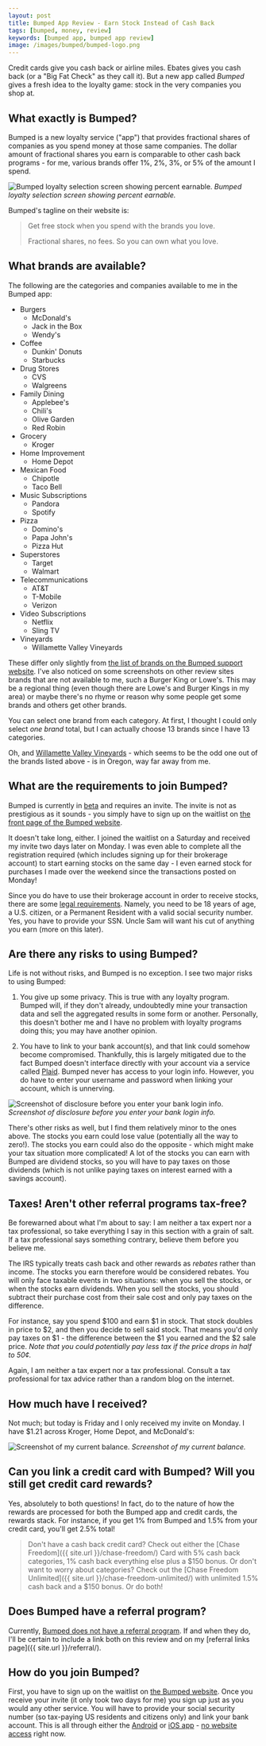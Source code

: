 ```yaml
---
layout: post
title: Bumped App Review - Earn Stock Instead of Cash Back
tags: [bumped, money, review]
keywords: [bumped app, bumped app review]
image: /images/bumped/bumped-logo.png
---
```


Credit cards give you cash back or airline miles. Ebates gives you cash back (or a "Big Fat Check" as they call it). But a new app called *Bumped* gives a fresh idea to the loyalty game: stock in the very companies you shop at.

## What exactly is Bumped?

Bumped is a new loyalty service ("app") that provides fractional shares of companies as you spend money at those same companies. The dollar amount of fractional shares you earn is comparable to other cash back programs - for me, various brands offer 1%, 2%, 3%, or 5% of the amount I spend.

![Bumped loyalty selection screen showing percent earnable.](/images/bumped/loyalty-selection-percentages.png)
*Bumped loyalty selection screen showing percent earnable.*

Bumped's tagline on their website is:

> Get free stock when you spend with the brands you love.
>
> Fractional shares, no fees. So you can own what you love.

## What brands are available?

The following are the categories and companies available to me in the Bumped app:

* Burgers
  * McDonald's
  * Jack in the Box
  * Wendy's
* Coffee
  * Dunkin' Donuts
  * Starbucks
* Drug Stores
  * CVS
  * Walgreens
* Family Dining
  * Applebee's
  * Chili's
  * Olive Garden
  * Red Robin
* Grocery
  * Kroger
* Home Improvement
  * Home Depot
* Mexican Food
  * Chipotle
  * Taco Bell
* Music Subscriptions
  * Pandora
  * Spotify
* Pizza
  * Domino's
  * Papa John's
  * Pizza Hut
* Superstores
  * Target
  * Walmart
* Telecommunications
  * AT&T
  * T-Mobile
  * Verizon
* Video Subscriptions
  * Netflix
  * Sling TV
* Vineyards
  * Willamette Valley Vineyards

These differ only slightly from [the list of brands on the Bumped support website](https://support.bumped.com/hc/en-us/articles/360000709971-What-brands-are-in-the-Bumped-app-). I've also noticed on some screenshots on other review sites brands that are not available to me, such a Burger King or Lowe's. This may be a regional thing (even though there are Lowe's and Burger Kings in my area) or maybe there's no rhyme or reason why some people get some brands and others get other brands.

You can select one brand from each category. At first, I thought I could only select *one brand* total, but I can actually choose 13 brands since I have 13 categories.

Oh, and [Willamette Valley Vineyards](https://en.wikipedia.org/wiki/Willamette_Valley_Vineyards) - which seems to be the odd one out of the brands listed above - is in Oregon, way far away from me.

## What are the requirements to join Bumped?

Bumped is currently in [beta](https://support.bumped.com/hc/en-us/articles/360000667971-Why-a-beta-test-) and requires an invite. The invite is not as prestigious as it sounds - you simply have to sign up on the waitlist on [the front page of the Bumped website](https://bumped.com/).

It doesn't take long, either. I joined the waitlist on a Saturday and received my invite two days later on Monday. I was even able to complete all the registration required (which includes signing up for their brokerage account) to start earning stocks on the same day - I even earned stock for purchases I made over the weekend since the transactions posted on Monday!

Since you do have to use their brokerage account in order to receive stocks, there are some [legal requirements](https://support.bumped.com/hc/en-us/articles/360017804351-Who-can-open-a-Bumped-account-). Namely, you need to be 18 years of age, a U.S. citizen, or a Permanent Resident with a valid social security number. Yes, you have to provide your SSN. Uncle Sam will want his cut of anything you earn (more on this later).

## Are there any risks to using Bumped?

Life is not without risks, and Bumped is no exception. I see two major risks to using Bumped:

1. You give up some privacy. This is true with any loyalty program. Bumped will, if they don't already, undoubtedly mine your transaction data and sell the aggregated results in some form or another. Personally, this doesn't bother me and I have no problem with loyalty programs doing this; you may have another opinion.

2. You have to link to your bank account(s), and that link could somehow become compromised. Thankfully, this is largely mitigated due to the fact Bumped doesn't interface directly with your account via a service called [Plaid](https://plaid.com/). Bumped never has access to your login info. However, you do have to enter your username and password when linking your account, which is unnerving.

![Screenshot of disclosure before you enter your bank login info.](/images/bumped/bumped-plaid-screenshot.png)
*Screenshot of disclosure before you enter your bank login info.*

There's other risks as well, but I find them relatively minor to the ones above. The stocks you earn could lose value (potentially all the way to zero!). The stocks you earn could also do the opposite - which might make your tax situation more complicated! A lot of the stocks you can earn with Bumped are dividend stocks, so you will have to pay taxes on those dividends (which is not unlike paying taxes on interest earned with a savings account).

## Taxes! Aren't other referral programs tax-free?

Be forewarned about what I'm about to say: I am neither a tax expert nor a tax professional, so take everything I say in this section with a grain of salt. If a tax professional says something contrary, believe them before you believe me.

The IRS typically treats cash back and other rewards as *rebates* rather than income. The stocks you earn therefore would be considered rebates. You will only face taxable events in two situations: when you sell the stocks, or when the stocks earn dividends. When you sell the stocks, you should subtract their purchase cost from their sale cost and only pay taxes on the difference.

For instance, say you spend $100 and earn $1 in stock. That stock doubles in price to $2, and then you decide to sell said stock. That means you'd only pay taxes on $1 - the difference between the $1 you earned and the $2 sale price. *Note that you could potentially pay less tax if the price drops in half to 50&cent;.*

Again, I am neither a tax expert nor a tax professional. Consult a tax professional for tax advice rather than a random blog on the internet.

## How much have I received?

Not much; but today is Friday and I only received my invite on Monday. I have $1.21 across Kroger, Home Depot, and McDonald's:

![Screenshot of my current balance.](/images/bumped/balance.png)
*Screenshot of my current balance.*

## Can you link a credit card with Bumped? Will you still get credit card rewards?

Yes, absolutely to both questions! In fact, do to the nature of how the rewards are processed for both the Bumped app and credit cards, the rewards stack. For instance, if you get 1% from Bumped and 1.5% from your credit card, you'll get 2.5% total!

> Don't have a cash back credit card? Check out either the [Chase Freedom]({{ site.url }}/chase-freedom/) Card with 5% cash back categories, 1% cash back everything else plus a $150 bonus. Or don't want to worry about categories? Check out the [Chase Freedom Unlimited]({{ site.url }}/chase-freedom-unlimited/) with unlimited 1.5% cash back and a $150 bonus. Or do both!

## Does Bumped have a referral program?

Currently, [Bumped does not have a referral program](https://support.bumped.com/hc/en-us/articles/360017800691-Does-Bumped-have-a-referral-program-). If and when they do, I'll be certain to include a link both on this review and on my [referral links page]({{ site.url }}/referral/).

## How do you join Bumped?

First, you have to sign up on the waitlist on [the Bumped website](https://bumped.com/). Once you receive your invite (it only took two days for me) you sign up just as you would any other service. You will have to provide your social security number (so tax-paying US residents and citizens only) and link your bank account. This is all through either the [Android](https://play.google.com/store/apps/details?id=com.bumped.BumpedMobileApp) or [iOS app](https://itunes.apple.com/us/app/bumped/id1368654431) - [no website access](https://support.bumped.com/hc/en-us/articles/360017800471-Can-I-use-Bumped-from-the-web-) right now.
